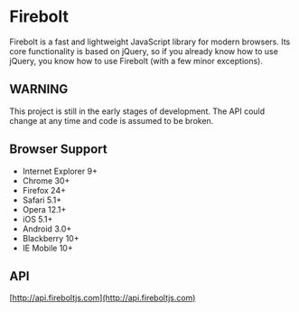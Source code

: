 Firebolt
========

Firebolt is a fast and lightweight JavaScript library for modern browsers.
Its core functionality is based on jQuery, so if you already know how to use jQuery,
you know how to use Firebolt (with a few minor exceptions).


## WARNING

This project is still in the early stages of development. The API could change at any time and code is assumed to be broken.


## Browser Support

* Internet Explorer 9+
* Chrome 30+
* Firefox 24+
* Safari 5.1+
* Opera 12.1+
* iOS 5.1+
* Android 3.0+
* Blackberry 10+
* IE Mobile 10+


## API

[http://api.fireboltjs.com](http://api.fireboltjs.com)
